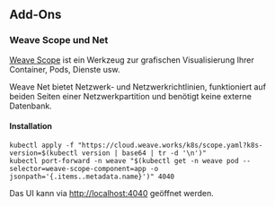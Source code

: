 Add-Ons
-------

### Weave Scope und Net

[Weave Scope](https://www.weave.works/) ist ein Werkzeug zur grafischen Visualisierung Ihrer Container, Pods, Dienste usw.

Weave Net bietet Netzwerk- und Netzwerkrichtlinien, funktioniert auf beiden Seiten einer Netzwerkpartition und benötigt keine externe Datenbank.

#### Installation

	kubectl apply -f "https://cloud.weave.works/k8s/scope.yaml?k8s-version=$(kubectl version | base64 | tr -d '\n')"
	kubectl port-forward -n weave "$(kubectl get -n weave pod --selector=weave-scope-component=app -o jsonpath='{.items..metadata.name}')" 4040


Das UI kann via [http://localhost:4040](http://localhost:4040) geöffnet werden.

